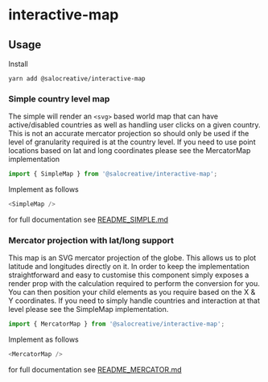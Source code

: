 # interactive-map

## Usage

Install

```
yarn add @salocreative/interactive-map
```

### Simple country level map

The simple will render an `<svg>` based world map that can have active/disabled countries as well as handling user clicks on a given country. This is not an accurate mercator projection so should only be used if the level of granularity required is at the country level. If you need to use point locations based on lat and long coordinates please see the MercatorMap implementation

```javascript
import { SimpleMap } from '@salocreative/interactive-map';
```

Implement as follows

```javascript
<SimpleMap />
```

for full documentation see [README_SIMPLE.md](https://github.com/SaloCreative/react-interactive-map/blob/master/README_SIMPLE.md)

### Mercator projection with lat/long support

This map is an SVG mercator projection of the globe. This allows us to plot latitude and longitudes directly on it. In order to keep the implementation straightforward and easy to customise this component simply exposes a render prop with the calculation required to perform the conversion for you. You can then position your child elements as you require based on the X & Y coordinates. If you need to simply handle countries and interaction at that level please see the SimpleMap implementation.

```javascript
import { MercatorMap } from '@salocreative/interactive-map';
```

Implement as follows

```javascript
<MercatorMap />
```

for full documentation see [README_MERCATOR.md](https://github.com/SaloCreative/react-interactive-map/blob/master/README_MERCATOR.md)